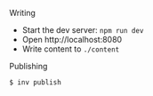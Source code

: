 
Writing

- Start the dev server: `npm run dev`
- Open http://localhost:8080
- Write content to `./content`


Publishing

```
$ inv publish
```
